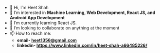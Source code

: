 - 👋 Hi, I’m Heet Shah
- 👀 I’m interested in **Machine Learning, Web Development, React JS, and Android App Development**
- 🌱 I’m currently learning React JS.
- 💞️ I’m looking to collaborate on anything at the moment
- 📫 How to reach me: 
  -  **email- heet1356@gmail.com**
  -  **linkedin- https://www.linkedin.com/in/heet-shah-a66485226/**

<!---
hxxtsxxh/hxxtsxxh is a ✨ special ✨ repository because its `README.md` (this file) appears on your GitHub profile.
You can click the Preview link to take a look at your changes.
--->
